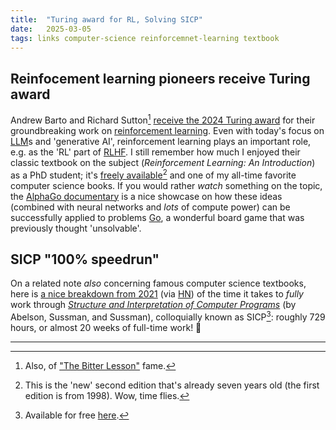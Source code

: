 ```yaml
---
title:  "Turing award for RL, Solving SICP"
date:   2025-03-05
tags: links computer-science reinforcemnet-learning textbook
---
```


## Reinfocement learning pioneers receive Turing award

Andrew Barto and Richard Sutton[^1] [receive the 2024 Turing award](https://awards.acm.org/about/2024-turing) for their groundbreaking work on [reinforcement learning](https://en.wikipedia.org/wiki/Reinforcement_learning).
Even with today's focus on [LLM](https://en.wikipedia.org/wiki/Large_language_model)s and 'generative AI', reinforcement learning plays an important role, e.g. as the 'RL' part of [RLHF](https://en.wikipedia.org/wiki/Reinforcement_learning_from_human_feedback).
I still remember how much I enjoyed their classic textbook on the subject (_Reinforcement Learning: An Introduction_) as a PhD student; it's [freely available](http://incompleteideas.net/book/the-book-2nd.html)[^2] and one of my all-time favorite computer science books.
If you would rather _watch_ something on the topic, the [AlphaGo documentary](https://www.youtube.com/watch?v=WXuK6gekU1Y) is a nice showcase on how these ideas (combined with neural networks and _lots_ of compute power) can be successfully applied to problems [Go](https://en.wikipedia.org/wiki/Go_(game)), a wonderful board game that was previously thought 'unsolvable'.

## SICP "100% speedrun"

On a related note _also_  concerning famous computer science textbooks, here is [a nice breakdown from 2021](https://lockywolf.wordpress.com/2021/02/08/solving-sicp/) (via [HN](https://news.ycombinator.com/item?id=43257963)) of the time it takes to _fully_ work through [_Structure and Interpretation of Computer Programs_](https://en.wikipedia.org/wiki/Structure_and_Interpretation_of_Computer_Programs) (by Abelson, Sussman, and Sussman), colloquially known as SICP[^3]: roughly 729 hours, or almost 20 weeks of full-time work! 🤯

---

[^1]: Also, of ["The Bitter Lesson"](http://www.incompleteideas.net/IncIdeas/BitterLesson.html) fame.

[^2]: This is the 'new' second edition that's already seven years old (the first edition is from 1998). Wow, time flies.

[^3]: Available for free [here](https://web.mit.edu/6.001/6.037/sicp.pdf).